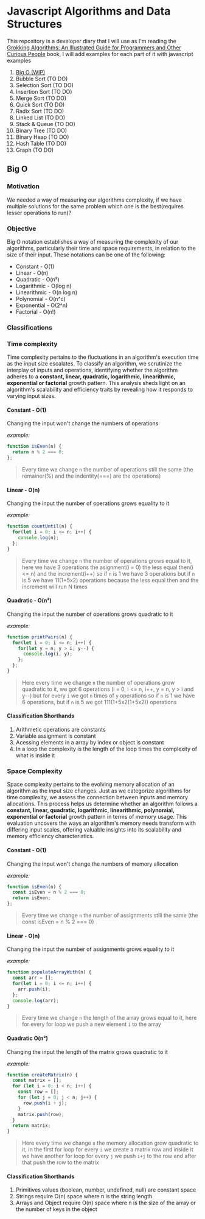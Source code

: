 # Javascript Algorithms and Data Structures

This repository is a developer diary that I will use as I'm reading the [Grokking Algorithms: An Illustrated Guide for Programmers and Other Curious People](https://www.amazon.com/Grokking-Algorithms-illustrated-programmers-curious/dp/1617292230) book, I will add examples for each part of it with javascript examples

1. [Big O (WIP)](#big-o)
2. Bubble Sort (TO DO)
3. Selection Sort (TO DO)
4. Insertion Sort (TO DO)
5. Merge Sort (TO DO)
6. Quick Sort (TO DO)
7. Radix Sort (TO DO)
8. Linked List (TO DO)
9. Stack & Queue (TO DO)
10. Binary Tree (TO DO)
11. Binary Heap (TO DO)
12. Hash Table (TO DO)
13. Graph (TO DO)

## Big O

### Motivation

We needed a way of measuring our algorithms complexity, if we have multiple solutions for the same problem which one is the best(requires lesser operations to run)?

### Objective

Big O notation establishes a way of measuring the complexity of our algorithms, particularly their time and space requirements, in relation to the size of their input.
These notations can be one of the following:

- Constant - O(1)
- Linear - O(n)
- Quadratic - O(n²)
- Logarithmic - O(log n)
- Linearithmic - O(n log n)
- Polynomial - O(n^c)
- Exponential - O(2^n)
- Factorial - O(n!)

### Classifications

### Time complexity

Time complexity pertains to the fluctuations in an algorithm's execution time as the input size escalates. To classify an algorithm, we scrutinize the interplay of inputs and operations, identifying whether the algorithm adheres to a **constant, linear, quadratic, logarithmic, linearithmic, exponential or factorial** growth pattern. This analysis sheds light on an algorithm's scalability and efficiency traits by revealing how it responds to varying input sizes.

#### Constant - O(1)

Changing the input won't change the numbers of operations

*example:*
```javascript
function isEven(n) {
  return n % 2 === 0;
};
```
>Every time we change `n` the number of operations still the same (the remainer(%) and the indentity(===) are the operations)

#### Linear - O(n)

Changing the input the number of operations grows equality to it

*example:*
```javascript
function countUntil(n) {
  for(let i = 0; i <= n; i++) {
    console.log(n);
  };
}
```

>Every time we change `n` the number of operations grows equal to it, here we have 3 operations the asignment(i = 0) the less equal then(i <= n) and the increment(i++) so if `n` is 1 we have 3 operations but if `n` is 5 we have 11(1+5x2) operations because the less equal then and the increment will run N times

#### Quadratic - O(n²)

Changing the input the number of operations grows quadratic to it

*example:*
```javascript
function printPairs(n) {
  for(let i = 0; i <= n; i++) {
    for(let y = n; y > i; y--) {
      console.log(i, y);
    };
  };
}
```

>Here every time we change `n` the number of operations grow quadratic to it, we got 6 operations (i = 0, i <= n, i++, y = n, y > i and y--) but for every `i` we got `n` times of `y` operations so if `n` is 1 we have 6 operations, but if `n` is 5 we got 111(1+5x2(1+5x2)) operations

#### Classification Shorthands

1. Arithmetic operations are constants
2. Variable assignment is constant
3. Acessing elements in a array by index or object is constant
4. In a loop the complexity is the length of the loop times the complexity of what is inside it

### Space Complexity

Space complexity pertains to the evolving memory allocation of an algorithm as the input size changes. Just as we categorize algorithms for time complexity, we assess the connection between inputs and memory allocations. This process helps us determine whether an algorithm follows a **constant, linear, quadratic, logarithmic, linearithmic, polynomial, exponential or factorial** growth pattern in terms of memory usage. This evaluation uncovers the ways an algorithm's memory needs transform with differing input scales, offering valuable insights into its scalability and memory efficiency characteristics.

#### Constant - O(1)

Changing the input won't change the numbers of memory allocation

*example:*
```javascript
function isEven(n) {
  const isEven = n % 2 === 0;
  return isEven;
};
```
>Every time we change `n` the number of assignments still the same (the const isEven = n % 2 === 0)

#### Linear - O(n)

Changing the input the number of assignments grows equality to it

*example:*
```javascript
function populateArrayWith(n) {
  const arr = [];
  for(let i = 0; i <= n; i++) {
    arr.push(i);
  };
  console.log(arr);
}
```

>Every time we change `n` the length of the array grows equal to it, here for every for loop we push a new element `i` to the array

#### Quadratic O(n²)

Changing the input the length of the matrix grows quadratic to it

*example:*
```javascript
function createMatrix(n) {
  const matrix = [];
  for (let i = 0; i < n; i++) {
    const row = [];
    for (let j = 0; j < n; j++) {
      row.push(i + j);
    }
    matrix.push(row);
  }
  return matrix;
}
```

>Here every time we change `n` the memory allocation grow quadratic to it, in the first for loop for every `i` we create a matrix row and inside it we have another for loop for every `j` we push `i+j` to the row and after that push the row to the matrix

#### Classification Shorthands

1. Primitives values (boolean, number, undefined, null) are constant space
2. Strings require O(n) space where n is the string length
3. Arrays and Object require O(n) space where n is the size of the array or the number of keys in the object